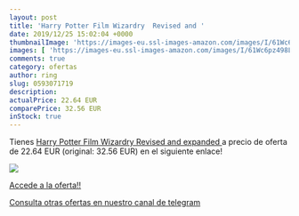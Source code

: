 ```yaml
---
layout: post
title: 'Harry Potter Film Wizardry  Revised and '
date: 2019/12/25 15:02:04 +0000
thumbnailImage: 'https://images-eu.ssl-images-amazon.com/images/I/61Wc6pz498L._SL200_.jpg'
images: [ 'https://images-eu.ssl-images-amazon.com/images/I/61Wc6pz498L._SL200_.jpg' ]
comments: true
category: ofertas
author: ring
slug: 0593071719
description:
actualPrice: 22.64 EUR
comparePrice: 32.56 EUR
inStock: true
---
```


Tienes [Harry Potter Film Wizardry  Revised and expanded ](https://www.amazon.com/dp/0593071719/?tag=redken08-20) a precio de oferta de 22.64 EUR (original: 32.56 EUR) en el siguiente enlace!

[![](https://images-eu.ssl-images-amazon.com/images/I/61Wc6pz498L._SL200_.jpg)](https://www.amazon.com/dp/0593071719/?tag=redken08-20)

[Accede a la oferta!!](https://www.amazon.com/dp/0593071719/?tag=redken08-20)

[Consulta otras ofertas en nuestro canal de telegram](https://t.me/s/ofertas25)
